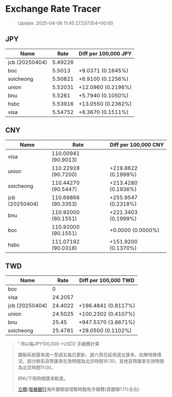 # Exchange Rate Tracer

> Update: 2025-04-06 11:45:27.537354+00:00

## JPY

| Name           |    Rate | Diff per 100,000 JPY   |
|----------------|---------|------------------------|
| jcb (20250404) | 5.49226 |                        |
| boc            | 5.5013  | +9.0371 (0.1645%)      |
| soicheong      | 5.50821 | +6.9100 (0.1256%)      |
| union          | 5.52031 | +12.0960 (0.2196%)     |
| bnu            | 5.5261  | +5.7940 (0.1050%)      |
| hsbc           | 5.53916 | +13.0550 (0.2362%)     |
| visa           | 5.54752 | +8.3670 (0.1511%)      |

## CNY

| Name           | Rate                | Diff per 100,000 CNY   |
|----------------|---------------------|------------------------|
| visa           | 110.00941	(90.9013) |                        |
| union          | 110.22928	(90.7200) | +219.8622 (0.1999%)    |
| soicheong      | 110.44270	(90.5447) | +213.4280 (0.1936%)    |
| jcb (20250404) | 110.69866	(90.3353) | +255.9547 (0.2318%)    |
| bnu            | 110.92000	(90.1551) | +221.3403 (0.1999%)    |
| boc            | 110.92000	(90.1551) | +0.0000 (0.0000%)      |
| hsbc           | 111.07192	(90.0318) | +151.9200 (0.1370%)    |

## TWD

| Name           |    Rate | Diff per 100,000 TWD   |
|----------------|---------|------------------------|
| boc            |  0      |                        |
| visa           | 24.2057 |                        |
| jcb (20250404) | 24.4022 | +196.4841 (0.8117%)    |
| union          | 24.5025 | +100.2302 (0.4107%)    |
| bnu            | 25.45   | +947.5370 (3.8671%)    |
| soicheong      | 25.4781 | +28.0500 (0.1102%)     |


> ¹ IB以每JPY100,000 +USD2 手續費計算
>
> 銀聯系統匯率週一至週五每日更新，週六周日延用週五匯率。如無特殊情況，部分歐系貨幣匯率生效時間為北京時間16:30，其他貨幣匯率生效時間為北京時間11:00。
>
> BNU下班時間匯率較差。
>
> [立橋](https://www.wlbank.com.mo/uploads/ueditor/file/20181211/1544536513900230.pdf)/[發展銀行](https://www.mdb.com.mo/Service_Charges_20230728.pdf)海外銀聯提現暫時豁免手續費(貴銀聯1.1%左右)

